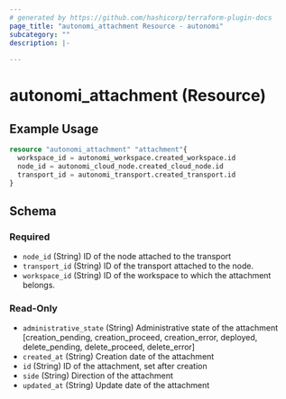```yaml
---
# generated by https://github.com/hashicorp/terraform-plugin-docs
page_title: "autonomi_attachment Resource - autonomi"
subcategory: ""
description: |-
  
---
```


# autonomi_attachment (Resource)



## Example Usage

```terraform
resource "autonomi_attachment" "attachment"{
  workspace_id = autonomi_workspace.created_workspace.id
  node_id = autonomi_cloud_node.created_cloud_node.id
  transport_id = autonomi_transport.created_transport.id
}
```

<!-- schema generated by tfplugindocs -->
## Schema

### Required

- `node_id` (String) ID of the node attached to the transport
- `transport_id` (String) ID of the transport attached to the node.
- `workspace_id` (String) ID of the workspace to which the attachment belongs.

### Read-Only

- `administrative_state` (String) Administrative state of the attachment [creation_pending, creation_proceed, creation_error,
deployed, delete_pending, delete_proceed, delete_error]
- `created_at` (String) Creation date of the attachment
- `id` (String) ID of the attachment, set after creation
- `side` (String) Direction of the attachment
- `updated_at` (String) Update date of the attachment
